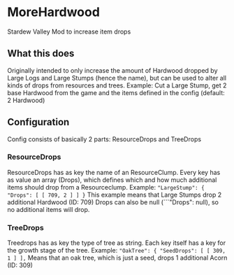 # MoreHardwood
Stardew Valley Mod to increase item drops

## What this does
Originally intended to only increase the amount of Hardwood dropped by Large Logs and Large Stumps (hence the name), but can be used to alter all kinds of drops from resources and trees.
Example: Cut a Large Stump, get 2 base Hardwood from the game and the items defined in the config (default: 2 Hardwood)

## Configuration
Config consists of basically 2 parts: ResourceDrops and TreeDrops
### ResourceDrops
ResourceDrops has as key the name of an ResourceClump. Every key has as value an array (Drops), which defines which and how much additional items should drop from a Resourceclump. Example: ```"LargeStump": {
      "Drops": [
        [
          709,
          2
        ]
      ]
    }``` This example means that Large Stumps drop 2 additional Hardwood (ID: 709)
    Drops can also be null (```"Drops": null), so no additional items will drop.
### TreeDrops
Treedrops has as key the type of tree as string. Each key itself has a key for the growth stage of the tree.
Example: ```"OakTree": {
      "SeedDrops": [
        [
          309,
          1
        ]
      ],``` Means that an oak tree, which is just a seed, drops 1 additional Acorn (ID: 309)